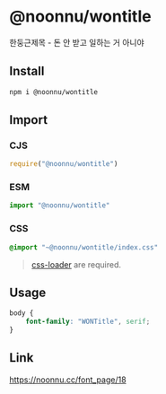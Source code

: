 # @noonnu/wontitle
한둥근제목 - 돈 안 받고 일하는 거 아니야

## Install
```sh
npm i @noonnu/wontitle
```
## Import
### CJS
```js
require("@noonnu/wontitle")
```
### ESM
```js
import "@noonnu/wontitle"
```
### CSS 
```css
@import "~@noonnu/wontitle/index.css"
```
> [css-loader](https://github.com/webpack-contrib/css-loader) are required.

## Usage
```css
body {
    font-family: "WONTitle", serif;
}
```

## Link
https://noonnu.cc/font_page/18